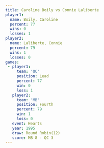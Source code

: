 ```yaml
---
title: Caroline Boily vs Connie Laliberte
player1:                 
  name: Boily, Caroline  
  percent: 77            
  wins: 0                
  losses: 1              
player2:                 
  name: Laliberte, Connie
  percent: 79            
  wins: 1                
  losses: 0              
games:
 - player1:        
     team: 'QC'    
     position: Lead
     percent: 77   
     win: 0        
     loss: 1       
   player2:          
     team: 'MB'      
     position: Fourth
     percent: 79     
     win: 1          
     loss: 0         
   event: Hearts        
   year: 1995           
   draw: Round Robin(12)
   score: MB 8 - QC 3   
---
```


